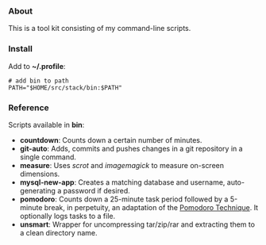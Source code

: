 ### About

This is a tool kit consisting of my command-line scripts.

### Install

Add to **~/.profile**:

    # add bin to path
    PATH="$HOME/src/stack/bin:$PATH"

### Reference

Scripts available in **bin**:

* **countdown**: Counts down a certain number of minutes.
* **git-auto**: Adds, commits and pushes changes in a git repository in a single command.
* **measure**: Uses *scrot* and *imagemagick* to measure on-screen dimensions.
* **mysql-new-app**: Creates a matching database and username, auto-generating a password if desired.
* **pomodoro**: Counts down a 25-minute task period followed by a 5-minute break, in perpetuity, an adaptation of the [Pomodoro Technique](http://en.wikipedia.org/wiki/Pomodoro_Technique). It optionally logs tasks to a file.
* **unsmart**: Wrapper for uncompressing tar/zip/rar and extracting them to a clean directory name.
